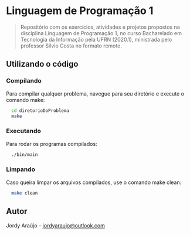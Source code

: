 # Linguagem de Programação 1
> Repositório com os exercícios, atividades e projetos propostos na disciplina Linguagem de Programação 1, no curso Bacharelado em Tecnologia da Informação pela UFRN (2020.1), ministrada pelo professor Silvio Costa no formato remoto.

## Utilizando o código

### Compilando
Para compilar qualquer problema, navegue para seu diretório e execute o comando make:

```sh
  cd diretorioDoProblema
  make
```

### Executando
Para rodar os programas compilados:

  ```sh
    ./bin/main
  ```
### Limpando
Caso queira limpar os arquivos compilados, use o comando make clean:

  ```sh
    make clean
  ```


## Autor
Jordy Araújo – jordyaraujo@outlook.com
